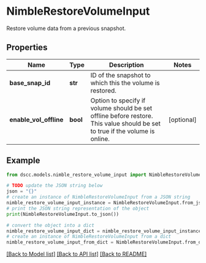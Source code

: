 # NimbleRestoreVolumeInput

Restore volume data from a previous snapshot.

## Properties

Name | Type | Description | Notes
------------ | ------------- | ------------- | -------------
**base_snap_id** | **str** | ID of the snapshot to which this the volume is restored. | 
**enable_vol_offline** | **bool** | Option to specify if volume should be set offline before restore. This value should be set to true if the volume is online. | [optional] 

## Example

```python
from dscc.models.nimble_restore_volume_input import NimbleRestoreVolumeInput

# TODO update the JSON string below
json = "{}"
# create an instance of NimbleRestoreVolumeInput from a JSON string
nimble_restore_volume_input_instance = NimbleRestoreVolumeInput.from_json(json)
# print the JSON string representation of the object
print(NimbleRestoreVolumeInput.to_json())

# convert the object into a dict
nimble_restore_volume_input_dict = nimble_restore_volume_input_instance.to_dict()
# create an instance of NimbleRestoreVolumeInput from a dict
nimble_restore_volume_input_from_dict = NimbleRestoreVolumeInput.from_dict(nimble_restore_volume_input_dict)
```
[[Back to Model list]](../README.md#documentation-for-models) [[Back to API list]](../README.md#documentation-for-api-endpoints) [[Back to README]](../README.md)


